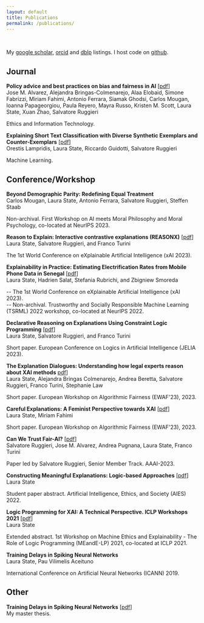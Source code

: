 ```yaml
---
layout: default
title: Publications
permalink: /publications/
---
```


<br />

My [google scholar](https://scholar.google.de/citations?user=6h4JHq4AAAAJ&hl=de), [orcid](https://orcid.org/0000-0001-8084-5297) and [dblp](https://dblp.uni-trier.de/pid/248/5723.html) listings. I host code on [github](https://github.com/lstate).


## Journal

**Policy advice and best practices on bias and fairness in AI** [[pdf](https://link.springer.com/article/10.1007/s10676-024-09746-w)] <br>
Jose M. Alvarez, Alejandra Bringas-Colmenarejo, Alaa Elobaid, Simone Fabrizzi, Miriam Fahimi, Antonio Ferrara, Siamak Ghodsi, Carlos Mougan, Ioanna Papageorgiou, Paula Reyero, Mayra Russo, Kristen M. Scott, Laura State, Xuan Zhao, Salvatore Ruggieri

Ethics and Information Technology.

**Explaining Short Text Classification with Diverse Synthetic Exemplars and Counter-Exemplars** [[pdf](https://link.springer.com/article/10.1007/s10994-022-06150-7)] <br>
Orestis Lampridis, Laura State, Riccardo Guidotti, Salvatore Ruggieri

Machine Learning.

## Conference/Workshop

**Beyond Demographic Parity: Redefining Equal Treatment** <br>
Carlos Mougan, Laura State, Antonio Ferrara, Salvatore Ruggieri, Steffen Staab

Non-archival. First Workshop on AI meets Moral Philosophy and Moral Psychology, co-located at NeurIPS 2023.

**Reason to Explain: Interactive contrastive explanations (REASONX)** [[pdf](https://arxiv.org/abs/2305.18143)] <br>
Laura State, Salvatore Ruggieri, and Franco Turini

The 1st World Conference on eXplainable Artificial Intelligence (xAI 2023).

**Explainability in Practice: Estimating Electrification Rates from Mobile Phone Data in Senegal** [[pdf](https://arxiv.org/abs/2211.06277)] <br>
Laura State, Hadrien Salat, Stefania Rubrichi, and Zbigniew Smoreda

-- The 1st World Conference on eXplainable Artificial Intelligence (xAI 2023). <br>
-- Non-archival. Trustworthy and Socially Responsible Machine Learning (TSRML) 2022 workshop, co-located at NeurIPS 2022.

**Declarative Reasoning on Explanations Using Constraint Logic Programming** [[pdf](http://export.arxiv.org/abs/2309.00422)] <br>
Laura State, Salvatore Ruggieri, and Franco Turini

Short paper. European Conference on Logics in Artificial Intelligence (JELIA 2023).

**The Explanation Dialogues: Understanding how legal experts reason about XAI methods** [pdf](https://ceur-ws.org/Vol-3442/paper-49.pdf)] <br>
Laura State, Alejandra Bringas Colmenarejo, Andrea Beretta, Salvatore Ruggieri, Franco Turini, Stephanie Law

Short paper. European Workshop on Algorithmic Fairness (EWAF'23), 2023.

**Careful Explanations: A Feminist Perspective towards XAI** [[pdf](https://ceur-ws.org/Vol-3442/paper-39.pdf)] <br>
Laura State, Miriam Fahimi

Short paper. European Workshop on Algorithmic Fairness (EWAF'23), 2023.

**Can We Trust Fair-AI?** [[pdf](https://ojs.aaai.org/index.php/AAAI/article/view/26798)] <br>
Salvatore Ruggieri, Jose M. Alvarez, Andrea Pugnana, Laura State, Franco Turini

Paper led by Salvatore Ruggieri, Senior Member Track. AAAI-2023.

**Constructing Meaningful Explanations: Logic-based Approaches** [[pdf](https://lstate.github.io/assets/state_constructing_meaningful_explanations.pdf)] <br>
Laura State

Student paper abstract. Artificial Intelligence, Ethics, and Society (AIES) 2022.

**Logic Programming for XAI: A Technical Perspective. ICLP Workshops 2021** [[pdf](http://ceur-ws.org/Vol-2970/meepaper1.pdf)] <br>
Laura State

Extended abstract. 1st Workshop on Machine Ethics and Explainability - The Role of Logic Programming (MEandE-LP) 2021, co-located at ICLP 2021.

**Training Delays in Spiking Neural Networks** <br>
Laura State, Pau Vilimelis Aceituno

International Conference on Artificial Neural Networks (ICANN) 2019.

## Other

**Training Delays in Spiking Neural Networks** [[pdf](https://www.mis.mpg.de/publications/preprints/2019/prepr2019-96.html)] <br>
My master thesis.
